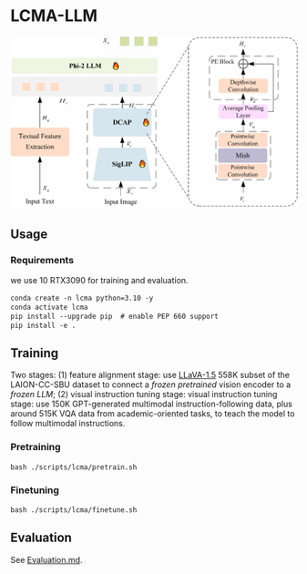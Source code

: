 # LCMA-LLM
![LCMA-LLM](lcma-llm.jpg)

## Usage
### Requirements
we use 10 RTX3090 for training and evaluation. 
```
conda create -n lcma python=3.10 -y
conda activate lcma
pip install --upgrade pip  # enable PEP 660 support
pip install -e .
```
## Training
Two stages: (1) feature alignment stage: use [LLaVA-1.5](https://github.com/haotian-liu/LLaVA/blob/main/docs/Data.md) 558K subset of the LAION-CC-SBU dataset to connect a *frozen pretrained* vision encoder to a *frozen LLM*; 
(2) visual instruction tuning stage: visual instruction tuning stage: use 150K GPT-generated multimodal instruction-following data, plus around 515K VQA data from academic-oriented tasks, to teach the model to follow multimodal instructions.

###  Pretraining
```
bash ./scripts/lcma/pretrain.sh
```
###  Finetuning
```
bash ./scripts/lcma/finetune.sh
```

##  Evaluation
See [Evaluation.md](https://github.com/haotian-liu/LLaVA/blob/main/docs/Evaluation.md).
